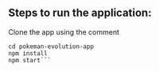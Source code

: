 ## Steps to run the application:
Clone the app using the comment 
```git clone git@github.com:raj-odc/pokeman-evolution-app.git
cd pokeman-evolution-app
npm install
npm start```
